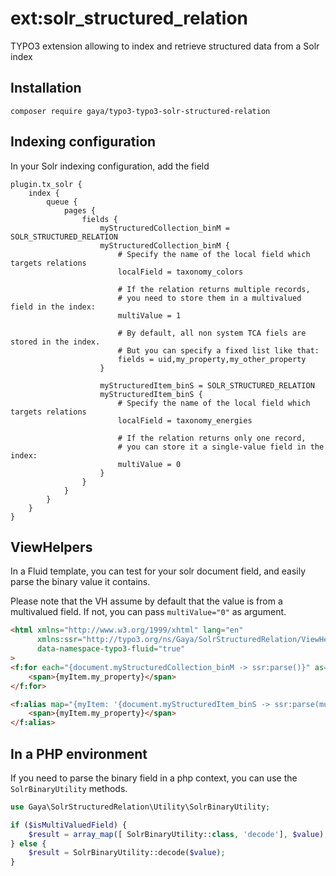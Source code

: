 # ext:solr_structured_relation

TYPO3 extension allowing to index and retrieve structured data from a Solr index

## Installation

```
composer require gaya/typo3-typo3-solr-structured-relation
```

## Indexing configuration

In your Solr indexing configuration, add the field

```typo3_typoscript
plugin.tx_solr {
    index {
        queue {
            pages {
                fields {
                    myStructuredCollection_binM = SOLR_STRUCTURED_RELATION
                    myStructuredCollection_binM {
                        # Specify the name of the local field which targets relations
                        localField = taxonomy_colors

                        # If the relation returns multiple records,
                        # you need to store them in a multivalued field in the index:
                        multiValue = 1

                        # By default, all non system TCA fiels are stored in the index.
                        # But you can specify a fixed list like that:
                        fields = uid,my_property,my_other_property
                    }

                    myStructuredItem_binS = SOLR_STRUCTURED_RELATION
                    myStructuredItem_binS {
                        # Specify the name of the local field which targets relations
                        localField = taxonomy_energies

                        # If the relation returns only one record,
                        # you can store it a single-value field in the index:
                        multiValue = 0
                    }
                }
            }
        }
    }
}
```

## ViewHelpers

In a Fluid template, you can test for your solr document field,
and easily parse the binary value it contains.

Please note that the VH assume by default that the value is from a multivalued field.
If not, you can pass `multiValue="0"` as argument.

```html
<html xmlns="http://www.w3.org/1999/xhtml" lang="en"
      xmlns:ssr="http://typo3.org/ns/Gaya/SolrStructuredRelation/ViewHelpers"
      data-namespace-typo3-fluid="true"
>
<f:for each="{document.myStructuredCollection_binM -> ssr:parse()}" as="myItem">
    <span>{myItem.my_property}</span>
</f:for>

<f:alias map="{myItem: '{document.myStructuredItem_binS -> ssr:parse(multiValue: 0)}'}">
    <span>{myItem.my_property}</span>
</f:alias>
```

## In a PHP environment

If you need to parse the binary field in a php context, you can use the `SolrBinaryUtility` methods.

```php
use Gaya\SolrStructuredRelation\Utility\SolrBinaryUtility;

if ($isMultiValuedField) {
    $result = array_map([ SolrBinaryUtility::class, 'decode'], $value);
} else {
    $result = SolrBinaryUtility::decode($value);
}
```
